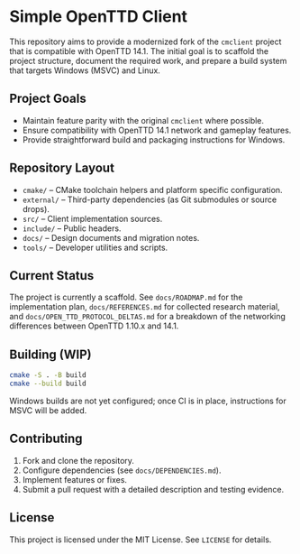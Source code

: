 # Simple OpenTTD Client

This repository aims to provide a modernized fork of the `cmclient` project that is compatible with OpenTTD 14.1. The initial goal is to scaffold the project structure, document the required work, and prepare a build system that targets Windows (MSVC) and Linux.

## Project Goals
- Maintain feature parity with the original `cmclient` where possible.
- Ensure compatibility with OpenTTD 14.1 network and gameplay features.
- Provide straightforward build and packaging instructions for Windows.

## Repository Layout
- `cmake/` – CMake toolchain helpers and platform specific configuration.
- `external/` – Third-party dependencies (as Git submodules or source drops).
- `src/` – Client implementation sources.
- `include/` – Public headers.
- `docs/` – Design documents and migration notes.
- `tools/` – Developer utilities and scripts.

## Current Status
The project is currently a scaffold. See `docs/ROADMAP.md` for the implementation plan, `docs/REFERENCES.md` for collected research material, and `docs/OPEN_TTD_PROTOCOL_DELTAS.md` for a breakdown of the networking differences between OpenTTD 1.10.x and 14.1.

## Building (WIP)
```bash
cmake -S . -B build
cmake --build build
```

Windows builds are not yet configured; once CI is in place, instructions for MSVC will be added.

## Contributing
1. Fork and clone the repository.
2. Configure dependencies (see `docs/DEPENDENCIES.md`).
3. Implement features or fixes.
4. Submit a pull request with a detailed description and testing evidence.

## License
This project is licensed under the MIT License. See `LICENSE` for details.

